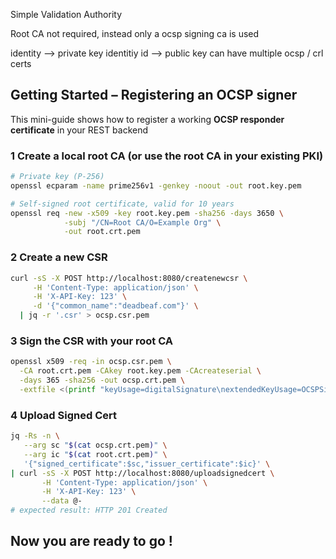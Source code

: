 
Simple Validation Authority 

Root CA not required, instead only a ocsp signing ca is used 




identity --> private key 
identitiy id --> public key 
can have multiple ocsp / crl certs 





## Getting Started – Registering an OCSP signer

This mini-guide shows how to register a working **OCSP responder
certificate** in your REST backend 

### 1  Create a local root CA (or use the root CA in your existing PKI)

```bash
# Private key (P-256)
openssl ecparam -name prime256v1 -genkey -noout -out root.key.pem

# Self-signed root certificate, valid for 10 years
openssl req -new -x509 -key root.key.pem -sha256 -days 3650 \
            -subj "/CN=Root CA/O=Example Org" \
            -out root.crt.pem
```

### 2 Create a new CSR 
```bash
curl -sS -X POST http://localhost:8080/createnewcsr \
     -H 'Content-Type: application/json' \
     -H 'X-API-Key: 123' \
     -d '{"common_name":"deadbeaf.com"}' \
  | jq -r '.csr' > ocsp.csr.pem
```

### 3 Sign the CSR with your root CA
```bash
openssl x509 -req -in ocsp.csr.pem \
  -CA root.crt.pem -CAkey root.key.pem -CAcreateserial \
  -days 365 -sha256 -out ocsp.crt.pem \
  -extfile <(printf "keyUsage=digitalSignature\nextendedKeyUsage=OCSPSigning")
```


### 4 Upload Signed Cert 
```bash
jq -Rs -n \
   --arg sc "$(cat ocsp.crt.pem)" \
   --arg ic "$(cat root.crt.pem)" \
   '{"signed_certificate":$sc,"issuer_certificate":$ic}' \
| curl -sS -X POST http://localhost:8080/uploadsignedcert \
       -H 'Content-Type: application/json' \
       -H 'X-API-Key: 123' \
       --data @-
# expected result: HTTP 201 Created
```

Now you are ready to go !
---